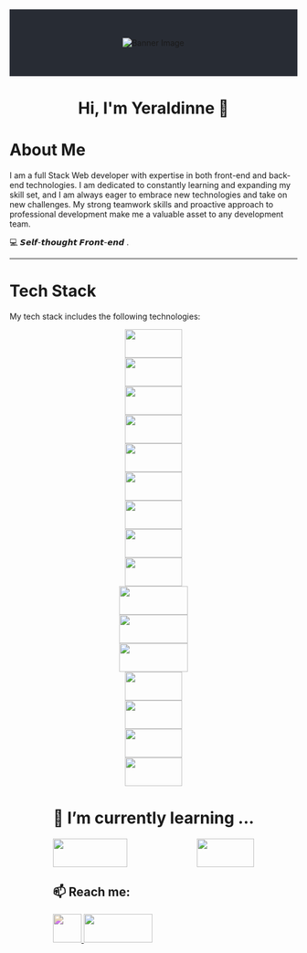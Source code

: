 
<div style="background-color: #282C34; text-align: center; padding: 50px 0;">
  <img src="https://media.giphy.com/media/8BlEa9XDwxOwdB6mKW/giphy.gif" alt="Banner Image">
</div>

<h1 align="center">Hi, I'm Yeraldinne 👋</h1>

# About Me

I am a full Stack Web developer with expertise in both front-end and back-end technologies. I am dedicated to constantly learning and expanding my skill set, and I am always eager to embrace new technologies and take on new challenges. My strong teamwork skills and proactive approach to professional development make me a valuable asset to any development team.

:computer: 𝙎𝙚𝙡𝙛-𝙩𝙝𝙤𝙪𝙜𝙝𝙩 𝙁𝙧𝙤𝙣𝙩-𝙚𝙣𝙙 .

---

# Tech Stack

My tech stack includes the following technologies:
  
  <div style="display: flex; flex-direction: column; align-items: center;">
    <img src="https://img.shields.io/badge/-React-%23282C34?style=flat-square&logo=react" height="50" width="100">
    <img src="https://img.shields.io/badge/-Redux-%23282C34?style=flat-square&logo=redux" height="50" width="100">
    <img src="https://img.shields.io/badge/-Next.js-%23282C34?style=flat-square&logo=next.js" height="50" width="100">
    <img src="https://img.shields.io/badge/-Node-%23282C34?style=flat-square&logo=node.js" height="50" width="100">
    <img src="https://img.shields.io/badge/-Express-%23282C34?style=flat-square&logo=express" height="50" width="100">
    <img src="https://img.shields.io/badge/-Postgres-%23282C34?style=flat-square&logo=postgresql" height="50" width="100">
    <img src="https://img.shields.io/badge/-MongoDB-%23282C34?style=flat-square&logo=mongodb" height="50" width="100">
    <img src="https://img.shields.io/badge/-Mongoose-%23282C34?style=flat-square&logo=mongoose" height="50" width="100">
    <img src="https://img.shields.io/badge/-Angular-%23282C34?style=flat-square&logo=angular" height="50" width="100">
  <div>
  <div style="display: flex; flex-direction: column; align-items: center;">
  <img src="https://img.shields.io/badge/-TypeScript-007ACC?style=flat-square&logo=typescript&logoColor=white" height="50" width="120">
    <img src="https://img.shields.io/badge/-JavaScript-%23F7DF1E?style=flat-square&logo=javascript" height="50" width="120">
    <img src="https://img.shields.io/badge/-Bootstrap-%23282C34?style=flat-square&logo=bootstrap" height="50" width="120">
    <img src="https://img.shields.io/badge/-Sass-%23282C34?style=flat-square&logo=sass" height="50" width="100">
  <img src="https://img.shields.io/badge/-GitHub-%23211F1F?style=flat-square&logo=github" height="50" width="100">
    <img src="https://img.shields.io/badge/-CSS-%23563D7C?style=flat-square&logo=css3" height="50" width="100">
<img src="https://img.shields.io/badge/-HTML-%23E44D26?style=flat-square&logo=html5" height="50" width="100">
<div>
  
  # 🌱 I’m currently learning ...
  
  <div style="display: flex; justify-content: space-between;">
  <img src="https://img.shields.io/badge/-GraphQL-E10098?style=flat-square&logo=graphql&logoColor=ffffff" height="50" width="130">
<img src="https://img.shields.io/badge/-Python-%233776AB?style=flat-square&logo=python" height="50" width="100">
  </div>
  
  ## 📫 Reach me: 
  
  <a href="https://www.linkedin.com/in/yeraldinne-sanabria-bb6970172/">
 <img src="https://cdn4.iconfinder.com/data/icons/social-messaging-ui-color-shapes-2-free/128/social-linkedin-square2-512.png" style="filter: hue-rotate(180deg); height:50px; width:50px;">


</a>

<a href="mailto:yeraldinnedev@gmail.com">
  <img src="https://img.shields.io/badge/-Email-0077B5?style=flat-square&logo=gmail" height="50" width="120">
</a>
  


<!--
**Yeraldinnesan/Yeraldinnesan** is a ✨ _special_ ✨ repository because its `README.md` (this file) appears on your GitHub profile.

Here are some ideas to get you started:

- 🔭 I’m currently working on ...

- 👯 I’m looking to collaborate on ...
- 🤔 I’m looking for help with ...
- 💬 Ask me about ...
- 📫 How to reach me: ...
- 😄 Pronouns: ...
- ⚡ Fun fact: ...
-->
